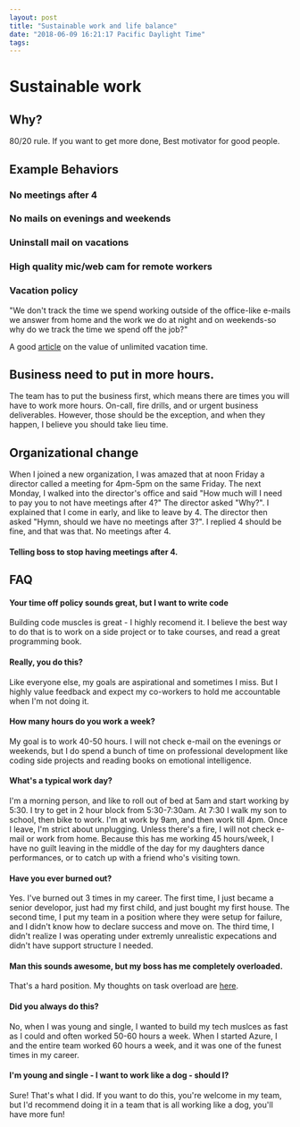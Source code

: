 ```yaml
---
layout: post
title: "Sustainable work and life balance"
date: "2018-06-09 16:21:17 Pacific Daylight Time"
tags:
---
```


# Sustainable work

## Why?

80/20 rule.
If you want to get more done,
Best motivator for good people.

## Example Behaviors

### No meetings after 4

### No mails on evenings and weekends

### Uninstall mail on vacations

### High quality mic/web cam for remote workers

### Vacation policy

"We don't track the time we spend working outside of the office-like e-mails we answer from home and the work we do at night and on weekends-so why do we track the time we spend off the job?"

A good [article](https://www.entrepreneur.com/article/269989) on the value of unlimited vacation time.

## Business need to put in more hours.

The team has to put the business first, which means there are times you will have to work more hours. On-call, fire drills, and or urgent business deliverables. However, those should be the exception, and when they happen, I believe you should take lieu time.

## Organizational change

When I joined a new organization, I was amazed that at noon Friday a director called a meeting for 4pm-5pm on the same Friday. The next Monday, I walked into the director's office and said "How much will I need to pay you to not have meetings after 4?" The director asked "Why?". I explained that I come in early, and like to leave by 4. The director then asked "Hymn, should we have no meetings after 3?". I replied 4 should be fine, and that was that. No meetings after 4.

#### Telling boss to stop having meetings after 4.

## FAQ

#### Your time off policy sounds great, but I want to write code

Building code muscles is great - I highly recomend it. I believe the best way to do that is to work on a side project or to take courses, and read a great programming book.

#### Really, you do this?

Like everyone else, my goals are aspirational and sometimes I miss. But I highly value feedback and expect my co-workers to hold me accountable when I'm not doing it.

#### How many hours do you work a week?

My goal is to work 40-50 hours. I will not check e-mail on the evenings or weekends, but I do spend a bunch of time on professional development like coding side projects and reading books on emotional intelligence.

#### What's a typical work day?

I'm a morning person, and like to roll out of bed at 5am and start working by 5:30. I try to get in 2 hour block from 5:30-7:30am. At 7:30 I walk my son to school, then bike to work. I'm at work by 9am, and then work till 4pm. Once I leave, I'm strict about unplugging. Unless there's a fire, I will not check e-mail or work from home. Because this has me working 45 hours/week, I have no guilt leaving in the middle of the day for my daughters dance performances, or to catch up with a friend who's visiting town.

#### Have you ever burned out?

Yes. I've burned out 3 times in my career. The first time, I just became a senior developor, just had my first child, and just bought my first house. The second time, I put my team in a position where they were setup for failure, and I didn't know how to declare success and move on. The third time, I didn't realize I was operating under extremly unrealistic expecations and didn't have support structure I needed.

#### Man this sounds awesome, but my boss has me completely overloaded.

That's a hard position. My thoughts on task overload are [here](http://ig2600.blogspot.com/search?q=overload).

#### Did you always do this?

No, when I was young and single, I wanted to build my tech muslces as fast as I could and often worked 50-60 hours a week. When I started Azure, I and the entire team worked 60 hours a week, and it was one of the funest times in my career.

#### I'm young and single - I want to work like a dog - should I?

Sure! That's what I did. If you want to do this, you're welcome in my team, but I'd recommend doing it in a team that is all working like a dog, you'll have more fun!
